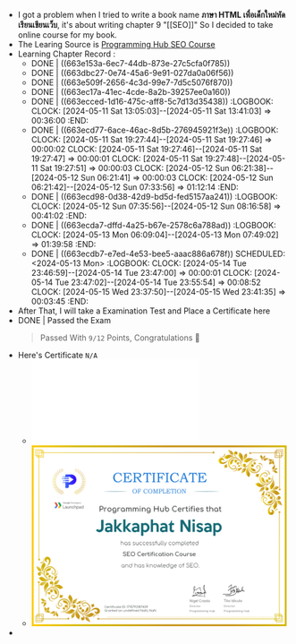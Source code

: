 - I got a problem when I tried to write a book name **ภาษา HTML เพื่อเด็กใหม่หัดเรียนเขียนเว็บ**, it's about writing chapter 9  "[[SEO]]"  So I decided to take online course for my book.
- The Learing Source is [Programming Hub SEO Course](https://programminghub.io/coursedetail/programming/learn/SEO/70)
- Learning Chapter Record :
	- DONE | ((663e153a-6ec7-44db-873e-27c5cfa0f785))
	- DONE | ((663dbc27-0e74-45a6-9e91-027da0a06f56))
	- DONE | ((663e509f-2656-4c3d-99e7-7d5c5076f870))
	- DONE | ((663ec17a-41ec-4cde-8a2b-39257ee0a160))
	- DONE | ((663ecced-1d16-475c-aff8-5c7d13d35438))
	  :LOGBOOK:
	  CLOCK: [2024-05-11 Sat 13:05:03]--[2024-05-11 Sat 13:41:03] =>  00:36:00
	  :END:
	- DONE | ((663ecd77-6ace-46ac-8d5b-276945921f3e))
	  :LOGBOOK:
	  CLOCK: [2024-05-11 Sat 19:27:44]--[2024-05-11 Sat 19:27:46] =>  00:00:02
	  CLOCK: [2024-05-11 Sat 19:27:46]--[2024-05-11 Sat 19:27:47] =>  00:00:01
	  CLOCK: [2024-05-11 Sat 19:27:48]--[2024-05-11 Sat 19:27:51] =>  00:00:03
	  CLOCK: [2024-05-12 Sun 06:21:38]--[2024-05-12 Sun 06:21:41] =>  00:00:03
	  CLOCK: [2024-05-12 Sun 06:21:42]--[2024-05-12 Sun 07:33:56] =>  01:12:14
	  :END:
	- DONE | ((663ecd98-0d38-42d9-bd5d-fed5157aa241))
	  :LOGBOOK:
	  CLOCK: [2024-05-12 Sun 07:35:56]--[2024-05-12 Sun 08:16:58] =>  00:41:02
	  :END:
	- DONE | ((663ecda7-dffd-4a25-b67e-2578c6a788ad))
	  :LOGBOOK:
	  CLOCK: [2024-05-13 Mon 06:09:04]--[2024-05-13 Mon 07:49:02] =>  01:39:58
	  :END:
	- DONE | ((663ecdb7-e7ed-4e53-bee5-aaac886a678f))
	  SCHEDULED: <2024-05-13 Mon>
	  :LOGBOOK:
	  CLOCK: [2024-05-14 Tue 23:46:59]--[2024-05-14 Tue 23:47:00] =>  00:00:01
	  CLOCK: [2024-05-14 Tue 23:47:02]--[2024-05-14 Tue 23:55:54] =>  00:08:52
	  CLOCK: [2024-05-15 Wed 23:37:50]--[2024-05-15 Wed 23:41:35] =>  00:03:45
	  :END:
- After That, I will take a Examination Test and Place a Certificate here
- DONE | Passed the Exam
  > Passed With `9/12` Points, Congratulations 🎉
- Here's Certificate `N/A`
	- ![ProgrammingHub_SEO.pdf](../assets/ProgrammingHub_SEO_1715792305656_0.pdf)
	- ![PH_SEO.png](../assets/PH_SEO.png)
-